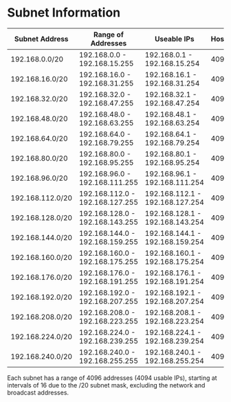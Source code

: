 # Subnet Information

| Subnet Address   | Range of Addresses            | Useable IPs                  | Hosts |
| ---------------- | ----------------------------- | ---------------------------- | ------ |
| 192.168.0.0/20   | 192.168.0.0 - 192.168.15.255  | 192.168.0.1 - 192.168.15.254 | 4094   |
| 192.168.16.0/20  | 192.168.16.0 - 192.168.31.255 | 192.168.16.1 - 192.168.31.254| 4094   |
| 192.168.32.0/20  | 192.168.32.0 - 192.168.47.255 | 192.168.32.1 - 192.168.47.254| 4094   |
| 192.168.48.0/20  | 192.168.48.0 - 192.168.63.255 | 192.168.48.1 - 192.168.63.254| 4094   |
| 192.168.64.0/20  | 192.168.64.0 - 192.168.79.255 | 192.168.64.1 - 192.168.79.254| 4094   |
| 192.168.80.0/20  | 192.168.80.0 - 192.168.95.255 | 192.168.80.1 - 192.168.95.254| 4094   |
| 192.168.96.0/20  | 192.168.96.0 - 192.168.111.255| 192.168.96.1 - 192.168.111.254| 4094   |
| 192.168.112.0/20 | 192.168.112.0 - 192.168.127.255| 192.168.112.1 - 192.168.127.254| 4094|
| 192.168.128.0/20 | 192.168.128.0 - 192.168.143.255| 192.168.128.1 - 192.168.143.254| 4094   |
| 192.168.144.0/20 | 192.168.144.0 - 192.168.159.255| 192.168.144.1 - 192.168.159.254| 4094|
| 192.168.160.0/20 | 192.168.160.0 - 192.168.175.255| 192.168.160.1 - 192.168.175.254| 4094|
| 192.168.176.0/20 | 192.168.176.0 - 192.168.191.255| 192.168.176.1 - 192.168.191.254| 4094|
| 192.168.192.0/20 | 192.168.192.0 - 192.168.207.255| 192.168.192.1 - 192.168.207.254| 4094|
| 192.168.208.0/20 | 192.168.208.0 - 192.168.223.255| 192.168.208.1 - 192.168.223.254| 4094|
| 192.168.224.0/20 | 192.168.224.0 - 192.168.239.255| 192.168.224.1 - 192.168.239.254| 4094|
| 192.168.240.0/20 | 192.168.240.0 - 192.168.255.255| 192.168.240.1 - 192.168.255.254| 4094|

Each subnet has a range of 4096 addresses (4094 usable IPs), starting at intervals of 16 due to the /20 subnet mask, excluding the network and broadcast addresses.
